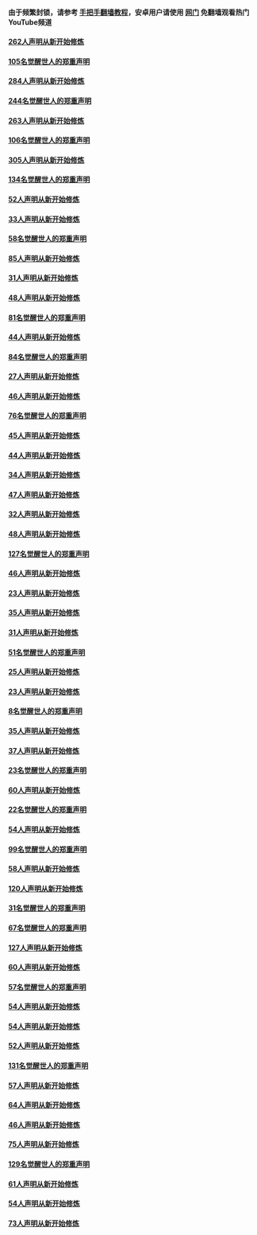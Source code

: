 #### 由于频繁封锁，请参考 [手把手翻墙教程](https://github.com/gfw-breaker/guides/wiki/)，安卓用户请使用 [网门](https://github.com/gfw-breaker/nogfw/blob/master/dl.md?t=04072301) 免翻墙观看热门YouTube频道 

#### [262人声明从新开始修炼](../pages/91/423004.md?t=04072301) 

#### [105名觉醒世人的郑重声明](../pages/91/423003.md?t=04072301) 

#### [284人声明从新开始修炼](../pages/91/422707.md?t=04072301) 

#### [244名觉醒世人的郑重声明](../pages/91/422706.md?t=04072301) 

#### [263人声明从新开始修炼](../pages/91/422553.md?t=04072301) 

#### [106名觉醒世人的郑重声明](../pages/91/422552.md?t=04072301) 

#### [305人声明从新开始修炼](../pages/91/422153.md?t=04072301) 

#### [134名觉醒世人的郑重声明](../pages/91/422152.md?t=04072301) 

#### [52人声明从新开始修炼](../pages/91/421846.md?t=04072301) 

#### [33人声明从新开始修炼](../pages/91/421804.md?t=04072301) 

#### [58名觉醒世人的郑重声明](../pages/91/421845.md?t=04072301) 

#### [85人声明从新开始修炼](../pages/91/421769.md?t=04072301) 

#### [31人声明从新开始修炼](../pages/91/421763.md?t=04072301) 

#### [48人声明从新开始修炼](../pages/91/421605.md?t=04072301) 

#### [81名觉醒世人的郑重声明](../pages/91/421656.md?t=04072301) 

#### [44人声明从新开始修炼](../pages/91/421544.md?t=04072301) 

#### [84名觉醒世人的郑重声明](../pages/91/421543.md?t=04072301) 

#### [27人声明从新开始修炼](../pages/91/421465.md?t=04072301) 

#### [46人声明从新开始修炼](../pages/91/421454.md?t=04072301) 

#### [76名觉醒世人的郑重声明](../pages/91/421453.md?t=04072301) 

#### [45人声明从新开始修炼](../pages/91/421452.md?t=04072301) 

#### [44人声明从新开始修炼](../pages/91/421422.md?t=04072301) 

#### [34人声明从新开始修炼](../pages/91/421322.md?t=04072301) 

#### [47人声明从新开始修炼](../pages/91/421264.md?t=04072301) 

#### [32人声明从新开始修炼](../pages/91/421225.md?t=04072301) 

#### [48人声明从新开始修炼](../pages/91/421202.md?t=04072301) 

#### [127名觉醒世人的郑重声明](../pages/91/421224.md?t=04072301) 

#### [46人声明从新开始修炼](../pages/91/421203.md?t=04072301) 

#### [23人声明从新开始修炼](../pages/91/421138.md?t=04072301) 

#### [35人声明从新开始修炼](../pages/91/421122.md?t=04072301) 

#### [31人声明从新开始修炼](../pages/91/421081.md?t=04072301) 

#### [51名觉醒世人的郑重声明](../pages/91/421080.md?t=04072301) 

#### [25人声明从新开始修炼](../pages/91/421020.md?t=04072301) 

#### [23人声明从新开始修炼](../pages/91/420884.md?t=04072301) 

#### [8名觉醒世人的郑重声明](../pages/91/420883.md?t=04072301) 

#### [35人声明从新开始修炼](../pages/91/420809.md?t=04072301) 

#### [37人声明从新开始修炼](../pages/91/420766.md?t=04072301) 

#### [23名觉醒世人的郑重声明](../pages/91/420765.md?t=04072301) 

#### [60人声明从新开始修炼](../pages/91/420727.md?t=04072301) 

#### [22名觉醒世人的郑重声明](../pages/91/420726.md?t=04072301) 

#### [54人声明从新开始修炼](../pages/91/420529.md?t=04072301) 

#### [99名觉醒世人的郑重声明](../pages/91/420528.md?t=04072301) 

#### [58人声明从新开始修炼](../pages/91/420198.md?t=04072301) 

#### [120人声明从新开始修炼](../pages/91/420141.md?t=04072301) 

#### [31名觉醒世人的郑重声明](../pages/91/420197.md?t=04072301) 

#### [67名觉醒世人的郑重声明](../pages/91/420140.md?t=04072301) 

#### [127人声明从新开始修炼](../pages/91/420082.md?t=04072301) 

#### [60人声明从新开始修炼](../pages/91/420081.md?t=04072301) 

#### [57名觉醒世人的郑重声明](../pages/91/420080.md?t=04072301) 

#### [54人声明从新开始修炼](../pages/91/419533.md?t=04072301) 

#### [54人声明从新开始修炼](../pages/91/419532.md?t=04072301) 

#### [52人声明从新开始修炼](../pages/91/419531.md?t=04072301) 

#### [131名觉醒世人的郑重声明](../pages/91/419530.md?t=04072301) 

#### [57人声明从新开始修炼](../pages/91/419430.md?t=04072301) 

#### [64人声明从新开始修炼](../pages/91/419429.md?t=04072301) 

#### [46人声明从新开始修炼](../pages/91/419428.md?t=04072301) 

#### [75人声明从新开始修炼](../pages/91/419427.md?t=04072301) 

#### [129名觉醒世人的郑重声明](../pages/91/419426.md?t=04072301) 

#### [61人声明从新开始修炼](../pages/91/419198.md?t=04072301) 

#### [54人声明从新开始修炼](../pages/91/419197.md?t=04072301) 

#### [73人声明从新开始修炼](../pages/91/419196.md?t=04072301) 

